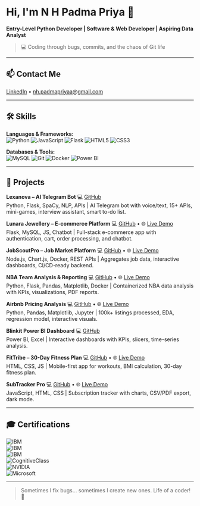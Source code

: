 # Hi, I'm N H Padma Priya 👋
**Entry-Level Python Developer | Software & Web Developer | Aspiring Data Analyst**  

> 💻 Coding through bugs, commits, and the chaos of Git life  

---

## 📫 Contact Me
[LinkedIn](https://www.linkedin.com/in/n-h-padma-priya) • nh.padmapriyaa@gmail.com

---

## 🛠️ Skills

**Languages & Frameworks:**  
![Python](https://img.shields.io/badge/Python-3776AB?style=for-the-badge&logo=python&logoColor=white) 
![JavaScript](https://img.shields.io/badge/JavaScript-F7DF1E?style=for-the-badge&logo=javascript&logoColor=black) 
![Flask](https://img.shields.io/badge/Flask-000000?style=for-the-badge&logo=flask&logoColor=white) 
![HTML5](https://img.shields.io/badge/HTML5-E34F26?style=for-the-badge&logo=html5&logoColor=white) 
![CSS3](https://img.shields.io/badge/CSS3-1572B6?style=for-the-badge&logo=css3&logoColor=white)  

**Databases & Tools:**  
![MySQL](https://img.shields.io/badge/MySQL-4479A1?style=for-the-badge&logo=mysql&logoColor=white) 
![Git](https://img.shields.io/badge/Git-F05032?style=for-the-badge&logo=git&logoColor=white) 
![Docker](https://img.shields.io/badge/Docker-2496ED?style=for-the-badge&logo=docker&logoColor=white) 
![Power BI](https://img.shields.io/badge/Power%20BI-F2C811?style=for-the-badge&logo=power-bi&logoColor=black) 

---

## 🔧 Projects

**Lexanova – AI Telegram Bot** 💻 [GitHub](https://github.com/PadmaPriyaNH/lexanova-telegrambot.git)  
Python, Flask, SpaCy, NLP, APIs | AI Telegram bot with voice/text, 15+ APIs, mini-games, interview assistant, smart to-do list.  

**Lunara Jewellery – E‑commerce Platform** 💻 [GitHub](https://github.com/PadmaPriyaNH/lunara-jewellary-ecommerce-website.git) • 🌐 [Live Demo](https://lunara-jewellary-ecommerce-website.onrender.com/)  
Flask, MySQL, JS, Chatbot | Full-stack e-commerce app with authentication, cart, order processing, and chatbot.  

**JobScoutPro – Job Market Platform** 💻 [GitHub](https://github.com/PadmaPriyaNH/jobscout-pro-website.git) • 🌐 [Live Demo](https://jobscout-pro-website.onrender.com/)  
Node.js, Chart.js, Docker, REST APIs | Aggregates job data, interactive dashboards, CI/CD-ready backend.  

**NBA Team Analysis & Reporting** 💻 [GitHub](https://github.com/PadmaPriyaNH/nba-team-analysis-reporting-platform.git) • 🌐 [Live Demo](https://nba-team-analysis-reporting-platform.onrender.com/)  
Python, Flask, Pandas, Matplotlib, Docker | Containerized NBA data analysis with KPIs, visualizations, PDF reports.  

**Airbnb Pricing Analysis** 💻 [GitHub](https://github.com/PadmaPriyaNH/VOIS_AICTE_Oct2025_NHPadmaPriya.git) • 🌐 [Live Demo](https://colab.research.google.com/github/PadmaPriyaNH/VOIS_AICTE_Oct2025_NHPadmaPriya/blob/main/Airbnb_Data_Analysis_Project.ipynb)  
Python, Pandas, Matplotlib, Jupyter | 100k+ listings processed, EDA, regression model, interactive visuals.  

**Blinkit Power BI Dashboard** 💻 [GitHub](https://github.com/PadmaPriyaNH/PowerBI-Blinkit-Dashboard.git)  
Power BI, Excel | Interactive dashboards with KPIs, slicers, time-series analysis.  

**FitTribe – 30-Day Fitness Plan** 💻 [GitHub](https://github.com/PadmaPriyaNH/FitTribe-fitness-website) • 🌐 [Live Demo](https://padmapriyanh.github.io/FitTribe-fitness-website/)  
HTML, CSS, JS | Mobile-first app for workouts, BMI calculation, 30-day fitness plan.  

**SubTracker Pro** 💻 [GitHub](https://github.com/PadmaPriyaNH/subtracker-pro-website.git) • 🌐 [Live Demo](https://subtracker-pro-website.onrender.com/)  
JavaScript, HTML, CSS | Subscription tracker with charts, CSV/PDF export, dark mode.  

---

## 🎓 Certifications

![IBM](https://img.shields.io/badge/Python_for_DS_IBM-blue?style=for-the-badge&logo=ibm&logoColor=white)  
![IBM](https://img.shields.io/badge/AI_IBM-purple?style=for-the-badge&logo=ibm&logoColor=white)  
![IBM](https://img.shields.io/badge/Software_Engineering_IBM-green?style=for-the-badge&logo=ibm&logoColor=white)  
![CognitiveClass](https://img.shields.io/badge/Python_101_CognitiveClass-orange?style=for-the-badge)  
![NVIDIA](https://img.shields.io/badge/Accelerating_DS_NVIDIA-brightgreen?style=for-the-badge&logo=nvidia&logoColor=white)  
![Microsoft](https://img.shields.io/badge/Data_Analyst_101_Microsoft-blue?style=for-the-badge&logo=microsoft&logoColor=white)  

---

> Sometimes I fix bugs… sometimes I create new ones. Life of a coder! 🚀
